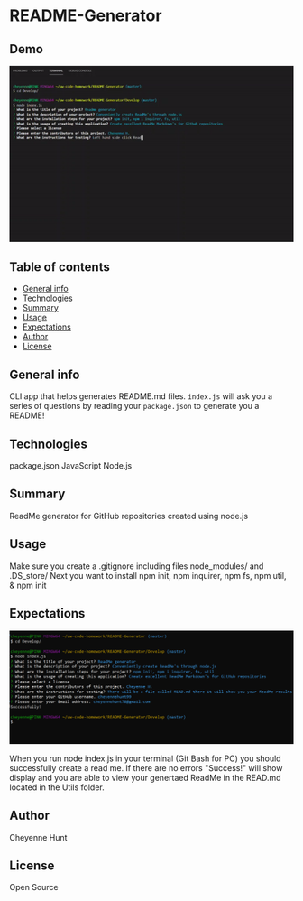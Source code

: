 # README-Generator

## Demo
![READ_ME](gif/demo.gif)
## Table of contents

- [General info](#general-info)
- [Technologies](#Technologies)
- [Summary](#Summary)
- [Usage](#Usage)
- [Expectations](#Expectations)
- [Author](#Author)
- [License](#License)

## General info

CLI app that helps generates README.md files. `index.js` will ask you a series of questions by reading your `package.json` to generate you a README!

## Technologies

package.json
JavaScript
Node.js

## Summary

ReadMe generator for GitHub repositories created using node.js


## Usage

Make sure you create a .gitignore including files node_modules/ and .DS_store/
Next you want to install npm init, npm inquirer, npm fs, npm util, & npm init

## Expectations
![READ_ME](img/expectations.png)

When you run node index.js in your terminal (Git Bash for PC) you should successfully create a read me. If there are no errors "Success!" will show display and you
are able to view your genertaed ReadMe in the READ.md located in the Utils folder. 


## Author

Cheyenne Hunt

## License

Open Source
